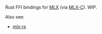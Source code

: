 Rust FFI bindings for
[MLX](https://github.com/ml-explore/mlx)
(via [MLX-C](https://github.com/ml-explore/mlx-c)).
WIP.

Also see:

- [mlx-rs](https://github.com/oxideai/mlx-rs)
